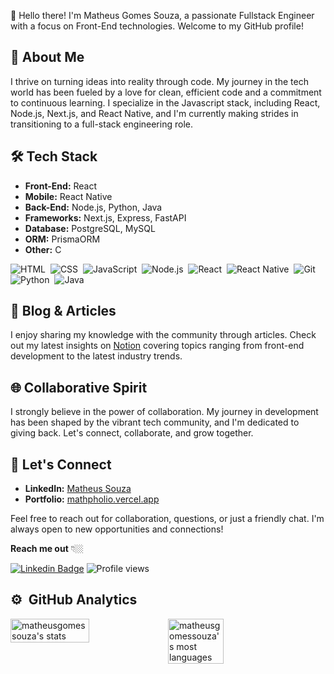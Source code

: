 👋 Hello there! I'm Matheus Gomes Souza, a passionate Fullstack Engineer with a focus on Front-End technologies. Welcome to my GitHub profile!


## 🚀 About Me

I thrive on turning ideas into reality through code. My journey in the tech world has been fueled by a love for clean, efficient code and a commitment to continuous learning. I specialize in the Javascript stack, including React, Node.js, Next.js, and React Native, and I'm currently making strides in transitioning to a full-stack engineering role.


## 🛠️ Tech Stack

- **Front-End:** React
- **Mobile:** React Native
- **Back-End:** Node.js, Python, Java
- **Frameworks:** Next.js, Express, FastAPI
- **Database:** PostgreSQL, MySQL
- **ORM:** PrismaORM
- **Other:** C


![HTML](https://img.shields.io/badge/-HTML-05122A?style=flat&logo=HTML5)&nbsp;
![CSS](https://img.shields.io/badge/-CSS-05122A?style=flat&logo=CSS3&logoColor=1572B6)&nbsp;
![JavaScript](https://img.shields.io/badge/-JavaScript-05122A?style=flat&logo=javascript)&nbsp;
![Node.js](https://img.shields.io/badge/-Node.js-05122A?style=flat&logo=node.js)&nbsp;
![React](https://img.shields.io/badge/-React-05122A?style=flat&logo=react)&nbsp;
![React Native](https://img.shields.io/badge/-React_Native-05122A?style=flat&logo=react)&nbsp;
![Git](https://img.shields.io/badge/-Git-05122A?style=flat&logo=git)&nbsp;
![Python](https://img.shields.io/badge/-Python-05122A?style=flat&logo=python)&nbsp;
![Java](https://img.shields.io/badge/-Java-05122A?style=flat&logo=openjdk)&nbsp;


## 📝 Blog & Articles

I enjoy sharing my knowledge with the community through articles. Check out my latest insights on [Notion](https://www.notion.so/Web-Development-Docs-d1ebd3fda2d040e4810cc0e6447cf17b) covering topics ranging from front-end development to the latest industry trends.


## 🌐 Collaborative Spirit

I strongly believe in the power of collaboration. My journey in development has been shaped by the vibrant tech community, and I'm dedicated to giving back. Let's connect, collaborate, and grow together.


## 🤝 Let's Connect

- **LinkedIn:** [Matheus Souza](https://www.linkedin.com/in/matheus-gomes-de-souza/?locale=en_US)
- **Portfolio:** [mathpholio.vercel.app](https://mathpholio.vercel.app/)

Feel free to reach out for collaboration, questions, or just a friendly chat. I'm always open to new opportunities and connections!


**Reach me out** 👇🏼

 [![Linkedin Badge](https://img.shields.io/badge/-LinkedIn-blue?style=flat-square&logo=Linkedin&logoColor=white&link=https://www.linkedin.com/in/matheus-gomes-de-souza/)](https://www.linkedin.com/in/matheus-gomes-de-souza/)
 <img src="https://komarev.com/ghpvc/?username=matheusgomessouza&color=blue" alt="Profile views" />
 
 ## ⚙️ &nbsp;GitHub Analytics

<div style="display:flex">
<img width="50%" src="https://github-readme-stats.vercel.app/api?username=matheusgomessouza&show_icons=true&theme=tokyonight" alt="matheusgomessouza's stats"/>
<img width="42%" src="https://github-readme-stats.vercel.app/api/top-langs/?username=matheusgomessouza&layout=compact&theme=tokyonight" alt="matheusgomessouza's most languages"/>
</div>
